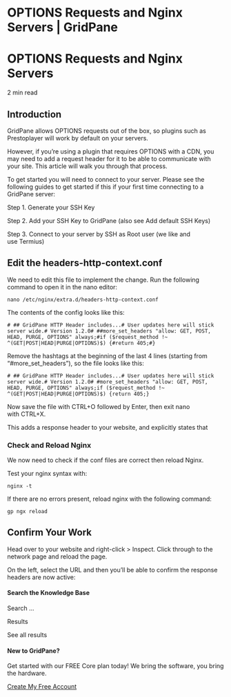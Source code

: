 # OPTIONS Requests and Nginx Servers | GridPane

# OPTIONS Requests and Nginx Servers

 

2 min read 

## Introduction

GridPane allows OPTIONS requests out of the box, so plugins such as Prestoplayer will work by default on your servers.

However, if you’re using a plugin that requires OPTIONS with a CDN, you may need to add a request header for it to be able to communicate with your site. This article will walk you through that process.

To get started you will need to connect to your server. Please see the following guides to get started if this if your first time connecting to a GridPane server:

 

Step 1. Generate your SSH Key

Step 2. Add your SSH Key to GridPane (also see Add default SSH Keys)

Step 3. Connect to your server by SSH as Root user (we like and use Termius)

 

## Edit the headers-http-context.conf

We need to edit this file to implement the change. Run the following command to open it in the nano editor:

```
nano /etc/nginx/extra.d/headers-http-context.conf
```

The contents of the config looks like this:

```
# ## GridPane HTTP Header includes...# User updates here will stick server wide.# Version 1.2.0# ##more_set_headers "allow: GET, POST, HEAD, PURGE, OPTIONS" always;#if ($request_method !~ ^(GET|POST|HEAD|PURGE|OPTIONS)$) {#return 405;#}
```

Remove the hashtags at the beginning of the last 4 lines (starting from “#more_set_headers”), so the file looks like this:

```
# ## GridPane HTTP Header includes...# User updates here will stick server wide.# Version 1.2.0# #more_set_headers "allow: GET, POST, HEAD, PURGE, OPTIONS" always;if ($request_method !~ ^(GET|POST|HEAD|PURGE|OPTIONS)$) {return 405;}
```

Now save the file with CTRL+O followed by Enter, then exit nano with CTRL+X.

This adds a response header to your website, and explicitly states that

### Check and Reload Nginx

We now need to check if the conf files are correct then reload Nginx.

Test your nginx syntax with:

```
nginx -t
```

If there are no errors present, reload nginx with the following command:

```
gp ngx reload
```

 

## Confirm Your Work

Head over to your website and right-click > Inspect. Click through to the network page and reload the page.

On the left, select the URL and then you’ll be able to confirm the response headers are now active:

 

 

#### Search the Knowledge Base

Search ...

 Results

See all results

#### New to GridPane?

Get started with our FREE Core plan today! We bring the software, you bring the hardware.

[Create My Free Account](https://gridpane.com/checkout/?plan=core)

